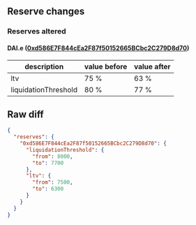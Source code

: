## Reserve changes

### Reserves altered

#### DAI.e ([0xd586E7F844cEa2F87f50152665BCbc2C279D8d70](https://snowscan.xyz/address/0xd586E7F844cEa2F87f50152665BCbc2C279D8d70))

| description | value before | value after |
| --- | --- | --- |
| ltv | 75 % | 63 % |
| liquidationThreshold | 80 % | 77 % |


## Raw diff

```json
{
  "reserves": {
    "0xd586E7F844cEa2F87f50152665BCbc2C279D8d70": {
      "liquidationThreshold": {
        "from": 8000,
        "to": 7700
      },
      "ltv": {
        "from": 7500,
        "to": 6300
      }
    }
  }
}
```